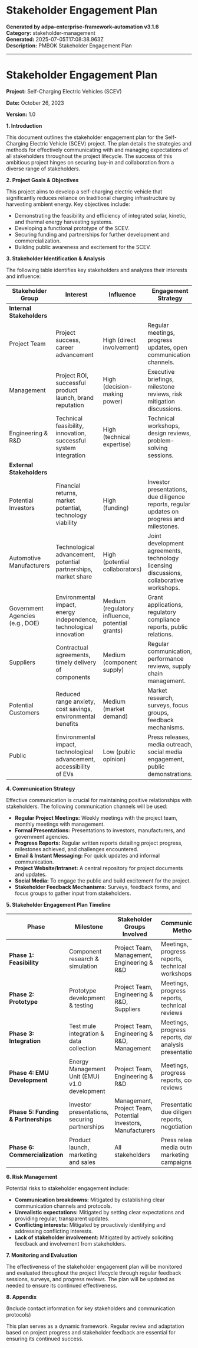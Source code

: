 # Stakeholder Engagement Plan

**Generated by adpa-enterprise-framework-automation v3.1.6**  
**Category:** stakeholder-management  
**Generated:** 2025-07-05T17:08:38.963Z  
**Description:** PMBOK Stakeholder Engagement Plan

---

# Stakeholder Engagement Plan

**Project:** Self-Charging Electric Vehicles (SCEV)

**Date:** October 26, 2023

**Version:** 1.0


**1. Introduction**

This document outlines the stakeholder engagement plan for the Self-Charging Electric Vehicle (SCEV) project.  The plan details the strategies and methods for effectively communicating with and managing expectations of all stakeholders throughout the project lifecycle.  The success of this ambitious project hinges on securing buy-in and collaboration from a diverse range of stakeholders.


**2. Project Goals & Objectives**

This project aims to develop a self-charging electric vehicle that significantly reduces reliance on traditional charging infrastructure by harvesting ambient energy.  Key objectives include:

*   Demonstrating the feasibility and efficiency of integrated solar, kinetic, and thermal energy harvesting systems.
*   Developing a functional prototype of the SCEV.
*   Securing funding and partnerships for further development and commercialization.
*   Building public awareness and excitement for the SCEV.


**3. Stakeholder Identification & Analysis**

The following table identifies key stakeholders and analyzes their interests and influence:

| Stakeholder Group             | Interest                                                              | Influence                                      | Engagement Strategy                                                                     |
|-------------------------------|--------------------------------------------------------------------------|----------------------------------------------|-----------------------------------------------------------------------------------------|
| **Internal Stakeholders**     | | | |
| Project Team                  | Project success, career advancement                                      | High (direct involvement)                    | Regular meetings, progress updates, open communication channels.                         |
| Management                    | Project ROI, successful product launch, brand reputation                  | High (decision-making power)                | Executive briefings, milestone reviews, risk mitigation discussions.                      |
| Engineering & R&D            | Technical feasibility, innovation, successful system integration           | High (technical expertise)                   | Technical workshops, design reviews, problem-solving sessions.                             |
| **External Stakeholders**    | | | |
| Potential Investors            | Financial returns, market potential, technology viability                 | High (funding)                              | Investor presentations, due diligence reports, regular updates on progress and milestones. |
| Automotive Manufacturers       | Technological advancement, potential partnerships, market share           | High (potential collaborators)              | Joint development agreements, technology licensing discussions, collaborative workshops.    |
| Government Agencies (e.g., DOE)| Environmental impact, energy independence, technological innovation       | Medium (regulatory influence, potential grants)| Grant applications, regulatory compliance reports, public relations.                       |
| Suppliers                     | Contractual agreements, timely delivery of components                     | Medium (component supply)                    | Regular communication, performance reviews, supply chain management.                     |
| Potential Customers           | Reduced range anxiety, cost savings, environmental benefits                 | Medium (market demand)                       | Market research, surveys, focus groups, feedback mechanisms.                              |
| Public                         | Environmental impact, technological advancement, accessibility of EVs     | Low (public opinion)                         | Press releases, media outreach, social media engagement, public demonstrations.            |


**4. Communication Strategy**

Effective communication is crucial for maintaining positive relationships with stakeholders.  The following communication channels will be used:

*   **Regular Project Meetings:**  Weekly meetings with the project team, monthly meetings with management.
*   **Formal Presentations:** Presentations to investors, manufacturers, and government agencies.
*   **Progress Reports:** Regular written reports detailing project progress, milestones achieved, and challenges encountered.
*   **Email & Instant Messaging:** For quick updates and informal communication.
*   **Project Website/Intranet:**  A central repository for project documents and updates.
*   **Social Media:** To engage the public and build excitement for the project.
*   **Stakeholder Feedback Mechanisms:**  Surveys, feedback forms, and focus groups to gather input from stakeholders.


**5. Stakeholder Engagement Plan Timeline**

| Phase          | Milestone                                       | Stakeholder Groups Involved                               | Communication Method                                     | Timeline       |
|-----------------|---------------------------------------------------|---------------------------------------------------------|---------------------------------------------------------|----------------|
| **Phase 1: Feasibility** | Component research & simulation                 | Project Team, Management, Engineering & R&D             | Meetings, progress reports, technical workshops           | Months 1-3     |
| **Phase 2: Prototype** | Prototype development & testing                   | Project Team, Engineering & R&D, Suppliers              | Meetings, progress reports, technical reviews             | Months 4-6     |
| **Phase 3: Integration** | Test mule integration & data collection          | Project Team, Engineering & R&D, Management              | Meetings, progress reports, data analysis presentations | Months 7-9     |
| **Phase 4: EMU Development** | Energy Management Unit (EMU) v1.0 development     | Project Team, Engineering & R&D                         | Meetings, progress reports, code reviews                | Months 10-12   |
| **Phase 5: Funding & Partnerships** | Investor presentations, securing partnerships       | Management, Project Team, Potential Investors, Manufacturers | Presentations, due diligence reports, negotiations       | Months 13-18   |
| **Phase 6: Commercialization** | Product launch, marketing and sales               | All stakeholders                                         | Press releases, media outreach, marketing campaigns      | Months 19-24+  |


**6. Risk Management**

Potential risks to stakeholder engagement include:

*   **Communication breakdowns:**  Mitigated by establishing clear communication channels and protocols.
*   **Unrealistic expectations:**  Mitigated by setting clear expectations and providing regular, transparent updates.
*   **Conflicting interests:**  Mitigated by proactively identifying and addressing conflicting interests.
*   **Lack of stakeholder involvement:** Mitigated by actively soliciting feedback and involvement from stakeholders.


**7. Monitoring and Evaluation**

The effectiveness of the stakeholder engagement plan will be monitored and evaluated throughout the project lifecycle through regular feedback sessions, surveys, and progress reviews.  The plan will be updated as needed to ensure its continued effectiveness.


**8. Appendix**

(Include contact information for key stakeholders and communication protocols)


This plan serves as a dynamic framework.  Regular review and adaptation based on project progress and stakeholder feedback are essential for ensuring its continued success.
